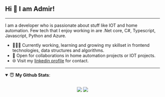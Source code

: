 
## Hi 👋 I am Admir! 
---
I am a developer who is passionate about stuff like IOT and home automation. Few tech that I enjoy working in are .Net core, C#, Typescript, Javascript, Python and Azure.
- 👨🏽‍💻 Currently working, learning and growing my skillset in frontend technologies, data structures and algorithms.
- 🤝 Open for collaborations in home automation projects or IOT projects.
- 🌐 Visit my [linkedin profile](https://www.linkedin.com/in/admir-cosic-2a9156168/) for contact.
---
<details open>
 <summary> 😇 <b>My Github Stats</b>: </summary>
<br>
<p align = "center">
  <img src = "https://github-readme-stats.vercel.app/api?username=adodado&show_icons=true&theme=radical&line_height=27">
  <img src = "https://github-readme-stats.vercel.app/api/top-langs/?username=adodado&hide=html&theme=radical">
</p>

</details>
